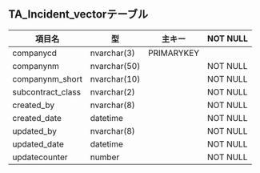 ## TA_Incident_vectorテーブル
| 項目名                   | 型           | 主キー      | NOT NULL |
| ----------------------- | ------------ | ---------- | -------- |
| companycd               | nvarchar(3)  | PRIMARYKEY |          |
| companynm               | nvarchar(50) |            | NOT NULL |
| companynm_short         | nvarchar(10) |            | NOT NULL |
| subcontract_class       | nvarchar(2)  |            | NOT NULL |
| created_by              | nvarchar(8)  |            | NOT NULL |
| created_date            | datetime     |            | NOT NULL |
| updated_by              | nvarchar(8)  |            | NOT NULL |
| updated_date            | datetime     |            | NOT NULL |
| updatecounter           | number       |            | NOT NULL |